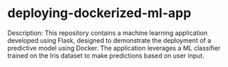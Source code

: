 # deploying-dockerized-ml-app
Description: This repository contains a machine learning application developed using Flask, designed to demonstrate the deployment of a predictive model using Docker. The application leverages a ML classifier trained on the Iris dataset to make predictions based on user input.
